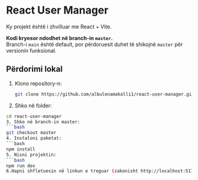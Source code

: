 # React User Manager

Ky projekt është i zhvilluar me React + Vite.

**Kodi kryesor ndodhet në branch-in `master`.**  
Branch-i `main` është default, por përdoruesit duhet të shikojnë `master` për versionin funksional.

## Përdorimi lokal

1. Klono repository-n:
   ```bash
   git clone https://github.com/albulenamakolli1/react-user-manager.git
2. Shko në folder:
 ```bash
cd react-user-manager
3. Shko në branch-in master:
 ```bash
git checkout master
4. Instaloni paketat:
 ```bash
npm install
5. Nisni projektin:
 ```bash
npm run dev
6.Hapni shfletuesin në linkun e treguar (zakonisht http://localhost:5173).


